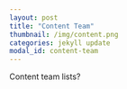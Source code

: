 ```yaml
---
layout: post
title: "Content Team"
thumbnail: /img/content.png
categories: jekyll update
modal_id: content-team
---
```


Content team lists?
